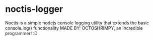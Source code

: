 # noctis-logger
Noctis is a simple nodejs console logging utility that extends the basic console.log() functionality MADE BY: OCTOSHRIMPY, an incredible programmer! :D
